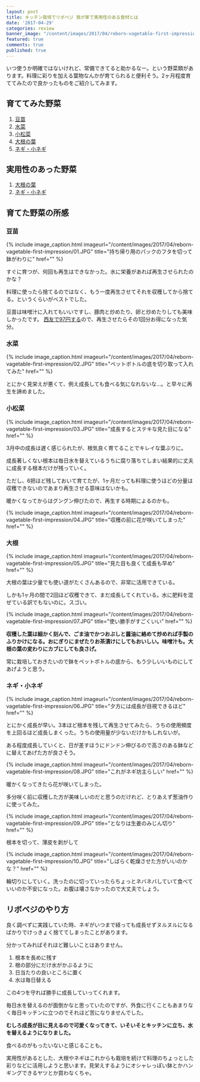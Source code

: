 ```yaml
---
layout: post
title: キッチン栽培でリボベジ 我が家で実用性のある食材とは
date: '2017-04-29'
categories: review
banner_image: "/content/images/2017/04/reborn-vagetable-first-impression/banner.jpg"
featured: true
comments: true
published: true
---
```


いつ使うか明確ではないけれど、常備できてると助かるなー。という野菜類があります。料理に彩りを加える葉物なんかが育てられると便利そう。2ヶ月程度育ててみたので良かったものをご紹介してみます。

<!--more-->

## 育ててみた野菜

1. <a href="#toumyou">豆苗</a>
1. <a href="#mizuna">水菜</a>
1. <a href="#komatsuna">小松菜</a>
1. <a href="#daikon">大根の葉</a>
1. <a href="negi">ネギ・小ネギ</a>

## 実用性のあった野菜

1. <a href="#daikon">大根の葉</a>
1. <a href="negi">ネギ・小ネギ</a>

## 育てた野菜の所感

### <a id="toumyou">豆苗</a>

{% include image_caption.html imageurl="/content/images/2017/04/reborn-vagetable-first-impression/01.JPG" title="持ち帰り用のパックのフタを切って鉢がわりに" href="" %}

すぐに育つが、何回も再生はできなかった。水に栄養があれば再生させられたのかな？

料理に使ったら捨てるのではなく、もう一度再生させてそれを収穫してから捨てる。というくらいがベストでした。

豆苗は味噌汁に入れてもいいですし、豚肉と炒めたり、卵と炒めたりしても美味しかったです。
<a href="https://www.the-seiyu.com/front/commodity/00000000/1385430411/?aff_id=sysbtw0001">西友で97円する</a>ので、再生させたらその1回分お得になった気分。

### <a id="mizuna">水菜</a>

{% include image_caption.html imageurl="/content/images/2017/04/reborn-vagetable-first-impression/02.JPG" title="ペットボトルの底を切り取って入れてみた" href="" %}

とにかく見栄えが悪くて、例え成長しても食べる気になれないな…。と早々に再生を諦めました。

### <a id="komatsuna">小松菜</a>

{% include image_caption.html imageurl="/content/images/2017/04/reborn-vagetable-first-impression/03.JPG" title="成長するとステキな見た目になる" href="" %}

3月中の成長は遅く感じられたが、根気良く育てることでキレイな葉ぶりに。

成長著しくない根本は毎日水を替えているうちに腐り落ちてしまい結果的に丈夫に成長する根本だけが残っていく。

ただし、6把ほど残しておいて育てたが、1ヶ月だっても料理に使うほどの分量は収穫できないのであまり再生させる意味はないかも。

暖かくなってからはグングン伸びたので、再生する時期によるのかも。

{% include image_caption.html imageurl="/content/images/2017/04/reborn-vagetable-first-impression/04.JPG" title="収穫の前に花が咲いてしまった" href="" %}

### <a id="daikon">大根</a>

{% include image_caption.html imageurl="/content/images/2017/04/reborn-vagetable-first-impression/05.JPG" title="見た目も良くて成長も早め" href="" %}

大根の葉は少量でも使い道がたくさんあるので、非常に活用できている。

しかも1ヶ月の間で2回ほど収穫できて、まだ成長してくれている。水に肥料を混ぜている訳でもないのに。スゴい。

{% include image_caption.html imageurl="/content/images/2017/04/reborn-vagetable-first-impression/07.JPG" title="使い勝手がすごくいい" href="" %}

**収穫した葉は細かく刻んで、ごま油でかつおぶしと醤油に絡めて炒めれば手製のふりかけになる。おにぎりにまぜたりお茶漬けにしてもおいしい。味噌汁も。大根の葉の変わりにカブにしても良さげ。**

常に栽培しておきたいので鉢をペットボトルの底から、もう少しいいものにしてあげようと思う。

### <a id="negi">ネギ・小ネギ</a>

{% include image_caption.html imageurl="/content/images/2017/04/reborn-vagetable-first-impression/06.JPG" title="夕方には成長が目視できるほど" href="" %}

とにかく成長が早い。3本ほど根本を残して再生させてみたら、うちの使用頻度を上回るほど成長しまくった。うちの使用量が少ないだけかもしれないが。

ある程度成長していくと、日が差すほうにドンドン伸びるので高さのある鉢などに替えてあげた方が良さそう。

{% include image_caption.html imageurl="/content/images/2017/04/reborn-vagetable-first-impression/08.JPG" title="これがネギ坊主らしい" href="" %}

暖かくなってきたら花が咲いてしまった。

多分咲く前に収穫した方が美味しいのだと思うのだけれど、とりあえず葱油作りに使ってみた。

{% include image_caption.html imageurl="/content/images/2017/04/reborn-vagetable-first-impression/09.JPG" title="となりは生姜のみじん切り" href="" %}

根本を切って、薄皮を剥がして

{% include image_caption.html imageurl="/content/images/2017/04/reborn-vagetable-first-impression/10.JPG" title="しばらく乾燥させた方がいいのかな？" href="" %}

輪切りにしていく。洗ったのに切っていったらちょっとネバネバしていて食べていいのか不安になった。お腹は壊さなかったので大丈夫でしょう。

## リボベジのやり方

良く調べずに実践していた時、ネギがいつまで経っても成長せずヌルヌルになるばかりでけっきょく捨ててしまったことがあります。

分かってみればそれほど難しいことはありません。

1. 根本を長めに残す
1. 根の部分にだけ水がかぶるように
1. 日当たりの良いところに置く
1. 水は毎日替える

この4つを守れば勝手に成長していってくれます。

毎日水を替えるのが面倒かなと思っていたのですが、外食に行くこともあまりなく毎日キッチンに立つのでそれほど苦になりませんでした。

**むしろ成長が目に見えるので可愛くなってきて、いそいそとキッチンに立ち、水を替えるようになりました。**

食べるのがもったいないと感じることも。

実用性があるとした、大根やネギはこれからも栽培を続けて料理のちょっとした彩りなどに活用しようと思います。見栄えするようにオシャレっぽい鉢とかハンギングできるヤツとか買わなくちゃ。
